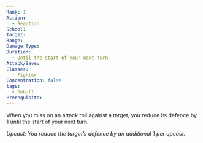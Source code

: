 ```yaml
---
Rank: 1
Action:
  - Reaction
School: 
Target: 
Range: 
Damage Type: 
Duration:
  - Until the start of your next turn
Attack/Save: 
Classes:
  - Fighter
Concentration: false
tags:
  - Debuff
Prerequisite:
---
```

When you miss on an attack roll against a target, you reduce its defence by 1 until the start of your next turn.

*Upcast: You reduce the target’s defence by an additional 1 per upcast.*